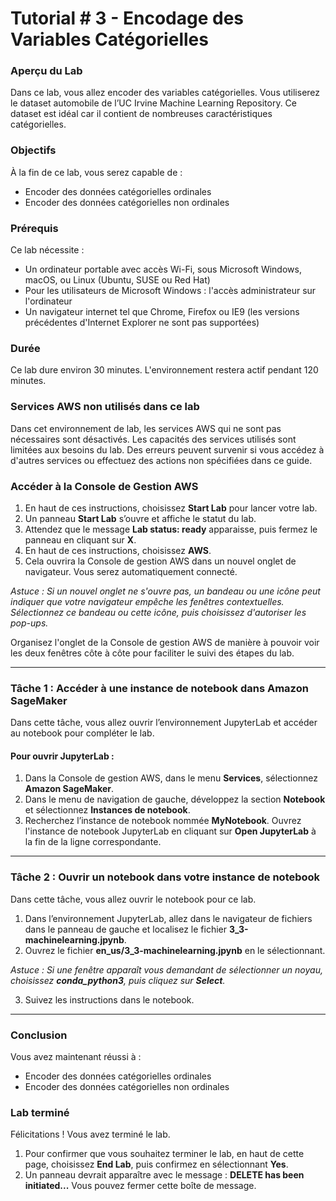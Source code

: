 # Tutorial # 3 - Encodage des Variables Catégorielles

### Aperçu du Lab

Dans ce lab, vous allez encoder des variables catégorielles. Vous utiliserez le dataset automobile de l’UC Irvine Machine Learning Repository. Ce dataset est idéal car il contient de nombreuses caractéristiques catégorielles.

### Objectifs

À la fin de ce lab, vous serez capable de :

- Encoder des données catégorielles ordinales
- Encoder des données catégorielles non ordinales

### Prérequis

Ce lab nécessite :

- Un ordinateur portable avec accès Wi-Fi, sous Microsoft Windows, macOS, ou Linux (Ubuntu, SUSE ou Red Hat)
- Pour les utilisateurs de Microsoft Windows : l'accès administrateur sur l'ordinateur
- Un navigateur internet tel que Chrome, Firefox ou IE9 (les versions précédentes d'Internet Explorer ne sont pas supportées)

### Durée

Ce lab dure environ 30 minutes. L'environnement restera actif pendant 120 minutes.

### Services AWS non utilisés dans ce lab

Dans cet environnement de lab, les services AWS qui ne sont pas nécessaires sont désactivés. Les capacités des services utilisés sont limitées aux besoins du lab. Des erreurs peuvent survenir si vous accédez à d'autres services ou effectuez des actions non spécifiées dans ce guide.

### Accéder à la Console de Gestion AWS

1. En haut de ces instructions, choisissez **Start Lab** pour lancer votre lab.
2. Un panneau **Start Lab** s’ouvre et affiche le statut du lab.
3. Attendez que le message **Lab status: ready** apparaisse, puis fermez le panneau en cliquant sur **X**.
4. En haut de ces instructions, choisissez **AWS**.
5. Cela ouvrira la Console de gestion AWS dans un nouvel onglet de navigateur. Vous serez automatiquement connecté.

*Astuce : Si un nouvel onglet ne s'ouvre pas, un bandeau ou une icône peut indiquer que votre navigateur empêche les fenêtres contextuelles. Sélectionnez ce bandeau ou cette icône, puis choisissez d'autoriser les pop-ups.*

Organisez l'onglet de la Console de gestion AWS de manière à pouvoir voir les deux fenêtres côte à côte pour faciliter le suivi des étapes du lab.

---

### Tâche 1 : Accéder à une instance de notebook dans Amazon SageMaker

Dans cette tâche, vous allez ouvrir l’environnement JupyterLab et accéder au notebook pour compléter le lab.

#### Pour ouvrir JupyterLab :

1. Dans la Console de gestion AWS, dans le menu **Services**, sélectionnez **Amazon SageMaker**.
2. Dans le menu de navigation de gauche, développez la section **Notebook** et sélectionnez **Instances de notebook**.
3. Recherchez l’instance de notebook nommée **MyNotebook**. Ouvrez l'instance de notebook JupyterLab en cliquant sur **Open JupyterLab** à la fin de la ligne correspondante.

---

### Tâche 2 : Ouvrir un notebook dans votre instance de notebook

Dans cette tâche, vous allez ouvrir le notebook pour ce lab.

1. Dans l’environnement JupyterLab, allez dans le navigateur de fichiers dans le panneau de gauche et localisez le fichier **3_3-machinelearning.jpynb**.
2. Ouvrez le fichier **en_us/3_3-machinelearning.jpynb** en le sélectionnant.

*Astuce : Si une fenêtre apparaît vous demandant de sélectionner un noyau, choisissez **conda_python3**, puis cliquez sur **Select**.*

3. Suivez les instructions dans le notebook.

---

### Conclusion

Vous avez maintenant réussi à :

- Encoder des données catégorielles ordinales
- Encoder des données catégorielles non ordinales

### Lab terminé

Félicitations ! Vous avez terminé le lab.

1. Pour confirmer que vous souhaitez terminer le lab, en haut de cette page, choisissez **End Lab**, puis confirmez en sélectionnant **Yes**.
2. Un panneau devrait apparaître avec le message : **DELETE has been initiated...** Vous pouvez fermer cette boîte de message.
